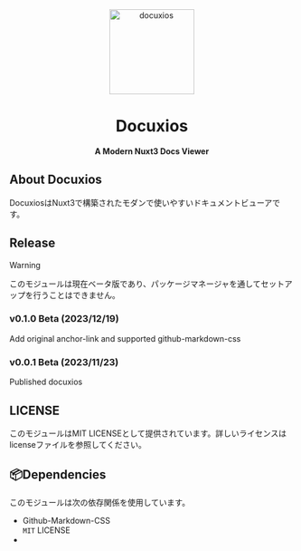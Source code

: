 <div align="center">
<img src="https://github.com/Crysta1221/docuxios/assets/70198466/ca1e4053-ccee-43e5-8be6-19200b1e7b67" alt="docuxios" width="150"/>
  
# Docuxios
**A Modern Nuxt3 Docs Viewer**
</div>

## About Docuxios
DocuxiosはNuxt3で構築されたモダンで使いやすいドキュメントビューアです。

## Release
> [!WARNING]
> このモジュールは現在ベータ版であり、パッケージマネージャを通してセットアップを行うことはできません。

### v0.1.0 Beta (2023/12/19)
Add original anchor-link and supported github-markdown-css
### v0.0.1 Beta (2023/11/23)
Published docuxios

## LICENSE
このモジュールはMIT LICENSEとして提供されています。詳しいライセンスはlicenseファイルを参照してください。

## 📦Dependencies
このモジュールは次の依存関係を使用しています。

- Github-Markdown-CSS  
  `MIT` LICENSE
- 
